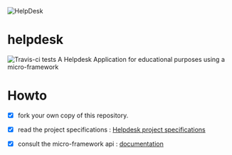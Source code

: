 ![HelpDesk](http://angular.kobject.net/git/phalconist/helpdesk.png "HelpDesk")
# helpdesk
![Travis-ci tests](https://travis-ci.org/jcheron/helpdesk.svg?branch=tests "Travis-ci")
A Helpdesk Application for educational purposes using a micro-framework
# Howto

- [x] fork your own copy of this repository.
- [x] read the project specifications : [Helpdesk project specifications](http://slamwiki.kobject.net/slam4/helpdesk/)
- [x] consult the micro-framework api : [documentation](http://api.kobject.net/micro-framework/)

